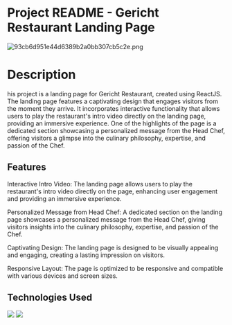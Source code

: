 # Project README - Gericht Restaurant Landing Page

<img src="https://imgtr.ee/images/2023/07/21/93cb6d951e44d6389b2a0bb307cb5c2e.png" alt="93cb6d951e44d6389b2a0bb307cb5c2e.png" border="0" />

# Description
his project is a landing page for Gericht Restaurant, created using ReactJS. The landing page features a captivating design that engages visitors from the moment they arrive. It incorporates interactive functionality that allows users to play the restaurant's intro video directly on the landing page, providing an immersive experience. One of the highlights of the page is a dedicated section showcasing a personalized message from the Head Chef, offering visitors a glimpse into the culinary philosophy, expertise, and passion of the Chef.


## Features

Interactive Intro Video: The landing page allows users to play the restaurant's intro video directly on the page, enhancing user engagement and providing an immersive experience.

Personalized Message from Head Chef: A dedicated section on the landing page showcases a personalized message from the Head Chef, giving visitors insights into the culinary philosophy, expertise, and passion of the Chef.

Captivating Design: The landing page is designed to be visually appealing and engaging, creating a lasting impression on visitors.

Responsive Layout: The page is optimized to be responsive and compatible with various devices and screen sizes.

## Technologies Used

<img src="https://img.shields.io/badge/-React-000000?style=flat&logo=react&logoColor=00c8ff">
<img src = "https://img.shields.io/badge/-CSS3-1572B6?style=flat&logo=css3&logoColor=white">


